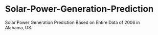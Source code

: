 # Solar-Power-Generation-Prediction
Solar Power Generation Prediction Based on Entire Data of 2006 in Alabama, US.

